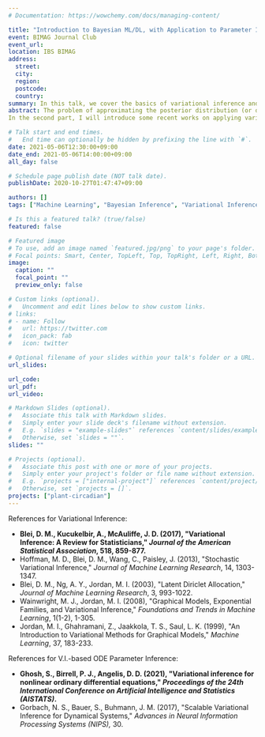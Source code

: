 ```yaml
---
# Documentation: https://wowchemy.com/docs/managing-content/

title: "Introduction to Bayesian ML/DL, with Application to Parameter Inference of Coupled Non-linear ODEs - Part 2"
event: BIMAG Journal Club
event_url:
location: IBS BIMAG
address:
  street:
  city:
  region:
  postcode:
  country:
summary: In this talk, we cover the basics of variational inference and its application to parameter inference of coupled non-linear ODEs.
abstract: The problem of approximating the posterior distribution (or density estimation in general) is a crucial problem in Bayesian statistics, in which intractable integrals often become the computational bottleneck. MCMC sampling is the most widely used family of algorithms for approximating posteriors. However, if the underlying graphical model is too complex or the data is in very high dimensions, then such sampling-based methodologies run into several problems. Variational inference (Jordan et al., 1999; Wainwright and Jordan, 2008) is a family of machine learning methodologies that transforms the problem of approximating posterior densities to an optimization, which lets us circumvent all such problems. In the first part, I will introduce the general framework of variational inference and some underlying theory, accompanied by a typical example: LDA (Blei et al., 2003)
In the second part, I will introduce some recent works on applying variational inference to parameter inference of coupled non-linear ODEs arising in various biological contexts.

# Talk start and end times.
#   End time can optionally be hidden by prefixing the line with `#`.
date: 2021-05-06T12:30:00+09:00
date_end: 2021-05-06T14:00:00+09:00
all_day: false

# Schedule page publish date (NOT talk date).
publishDate: 2020-10-27T01:47:47+09:00

authors: []
tags: ["Machine Learning", "Bayesian Inference", "Variational Inference", "ODE"]

# Is this a featured talk? (true/false)
featured: false

# Featured image
# To use, add an image named `featured.jpg/png` to your page's folder. 
# Focal points: Smart, Center, TopLeft, Top, TopRight, Left, Right, BottomLeft, Bottom, BottomRight.
image:
  caption: ""
  focal_point: ""
  preview_only: false

# Custom links (optional).
#   Uncomment and edit lines below to show custom links.
# links:
# - name: Follow
#   url: https://twitter.com
#   icon_pack: fab
#   icon: twitter

# Optional filename of your slides within your talk's folder or a URL.
url_slides:

url_code:
url_pdf:
url_video:

# Markdown Slides (optional).
#   Associate this talk with Markdown slides.
#   Simply enter your slide deck's filename without extension.
#   E.g. `slides = "example-slides"` references `content/slides/example-slides.md`.
#   Otherwise, set `slides = ""`.
slides: ""

# Projects (optional).
#   Associate this post with one or more of your projects.
#   Simply enter your project's folder or file name without extension.
#   E.g. `projects = ["internal-project"]` references `content/project/deep-learning/index.md`.
#   Otherwise, set `projects = []`.
projects: ["plant-circadian"]
---
```




References for Variational Inference:

- **Blei, D. M., Kucukelbir, A., McAuliffe, J. D. (2017), "Variational Inference: A Review for Statisticians," *Journal of the American Statistical Association*, 518, 859-877.**
- Hoffman, M. D., Blei, D. M., Wang, C., Paisley, J. (2013), "Stochastic Variational Inference," *Journal of Machine Learning Research*, 14, 1303-1347.
- Blei, D. M., Ng, A. Y., Jordan, M. I. (2003), "Latent Diriclet Allocation," *Journal of Machine Learning Research*, 3, 993-1022.
- Wainwright, M. J., Jordan, M. I. (2008), "Graphical Models, Exponential Families, and Variational Inference," *Foundations and Trends in Machine Learning*, 1(1-2), 1-305.
- Jordan, M. I., Ghahramani, Z., Jaakkola, T. S., Saul, L. K. (1999), "An Introduction to Variational Methods for Graphical Models," *Machine Learning*, 37, 183-233.



References for V.I.-based ODE Parameter Inference:

- **Ghosh, S., Birrell, P. J., Angelis, D. D. (2021), "Variational inference for nonlinear ordinary differential equations," *Proceedings of the 24th International Conference on Artificial Intelligence and Statistics (AISTATS)*.**
- Gorbach, N. S., Bauer, S., Buhmann, J. M. (2017), "Scalable Variational Inference for Dynamical Systems," *Advances in Neural Information Processing Systems (NIPS),* 30.